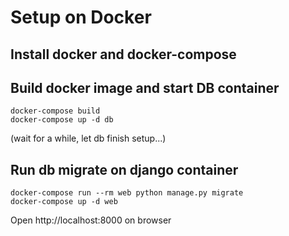 # Setup on Docker

## Install docker and docker-compose

## Build docker image and start DB container
```
docker-compose build
docker-compose up -d db
```
(wait for a while, let db finish setup...)

## Run db migrate on django container
```
docker-compose run --rm web python manage.py migrate
docker-compose up -d web
```

Open http://localhost:8000 on browser
